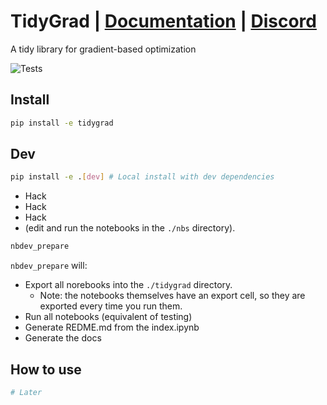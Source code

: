 TidyGrad \| [Documentation](https://xl0.github.io/tidygrad/) \|
[Discord](https://discord.gg/qBaqauUWXP)
================

<!-- WARNING: THIS FILE WAS AUTOGENERATED! DO NOT EDIT! -->

A tidy library for gradient-based optimization

![Tests](https://github.com/xl0/tidygrad/actions/workflows/test.yaml/badge.svg)

## Install

``` sh
pip install -e tidygrad
```

## Dev

``` sh
pip install -e .[dev] # Local install with dev dependencies
```

- Hack
- Hack
- Hack
- (edit and run the notebooks in the `./nbs` directory).

``` sh
nbdev_prepare
```

`nbdev_prepare` will:

- Export all norebooks into the `./tidygrad` directory.
  - Note: the notebooks themselves have an export cell, so they are
    exported every time you run them.
- Run all notebooks (equivalent of testing)
- Generate REDME.md from the index.ipynb
- Generate the docs

## How to use

``` python
# Later
```
